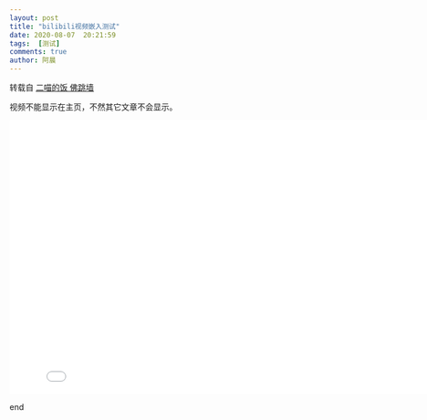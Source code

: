 ```yaml
---
layout: post
title: "bilibili视频嵌入测试"
date: 2020-08-07  20:21:59
tags:  [测试]
comments: true
author: 阿晨
---
```

转载自 [二喵的饭 佛跳墙](https://www.bilibili.com/video/BV1NT4y177TM?zw)


视频不能显示在主页，不然其它文章不会显示。



<iframe width="818" 
    height="480" src="//player.bilibili.com/player.html?aid=926626321&bvid=BV1NT4y177TM&cid=221523323&page=1" scrolling="no" border="0" frameborder="no" framespacing="0" allowfullscreen="true"> </iframe>


end
	
